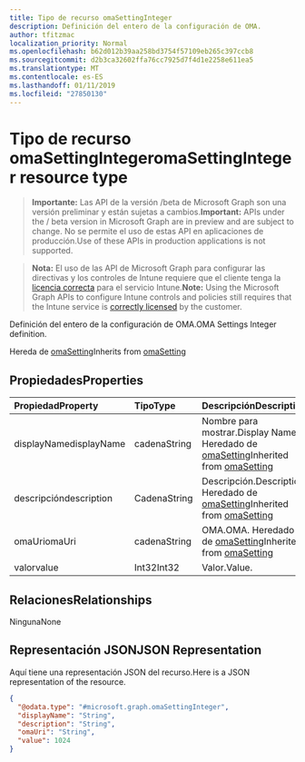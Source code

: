 ```yaml
---
title: Tipo de recurso omaSettingInteger
description: Definición del entero de la configuración de OMA.
author: tfitzmac
localization_priority: Normal
ms.openlocfilehash: b62d012b39aa258bd3754f57109eb265c397ccb8
ms.sourcegitcommit: d2b3ca32602ffa76cc7925d7f4d1e2258e611ea5
ms.translationtype: MT
ms.contentlocale: es-ES
ms.lasthandoff: 01/11/2019
ms.locfileid: "27850130"
---
```

# <a name="omasettinginteger-resource-type"></a><span data-ttu-id="ddcc5-103">Tipo de recurso omaSettingInteger</span><span class="sxs-lookup"><span data-stu-id="ddcc5-103">omaSettingInteger resource type</span></span>

> <span data-ttu-id="ddcc5-104">**Importante:** Las API de la versión /beta de Microsoft Graph son una versión preliminar y están sujetas a cambios.</span><span class="sxs-lookup"><span data-stu-id="ddcc5-104">**Important:** APIs under the / beta version in Microsoft Graph are in preview and are subject to change.</span></span> <span data-ttu-id="ddcc5-105">No se permite el uso de estas API en aplicaciones de producción.</span><span class="sxs-lookup"><span data-stu-id="ddcc5-105">Use of these APIs in production applications is not supported.</span></span>

> <span data-ttu-id="ddcc5-106">**Nota:** El uso de las API de Microsoft Graph para configurar las directivas y los controles de Intune requiere que el cliente tenga la [licencia correcta](https://go.microsoft.com/fwlink/?linkid=839381) para el servicio Intune.</span><span class="sxs-lookup"><span data-stu-id="ddcc5-106">**Note:** Using the Microsoft Graph APIs to configure Intune controls and policies still requires that the Intune service is [correctly licensed](https://go.microsoft.com/fwlink/?linkid=839381) by the customer.</span></span>

<span data-ttu-id="ddcc5-107">Definición del entero de la configuración de OMA.</span><span class="sxs-lookup"><span data-stu-id="ddcc5-107">OMA Settings Integer definition.</span></span>

<span data-ttu-id="ddcc5-108">Hereda de [omaSetting](../resources/intune-deviceconfig-omasetting.md)</span><span class="sxs-lookup"><span data-stu-id="ddcc5-108">Inherits from [omaSetting](../resources/intune-deviceconfig-omasetting.md)</span></span>

## <a name="properties"></a><span data-ttu-id="ddcc5-109">Propiedades</span><span class="sxs-lookup"><span data-stu-id="ddcc5-109">Properties</span></span>
|<span data-ttu-id="ddcc5-110">Propiedad</span><span class="sxs-lookup"><span data-stu-id="ddcc5-110">Property</span></span>|<span data-ttu-id="ddcc5-111">Tipo</span><span class="sxs-lookup"><span data-stu-id="ddcc5-111">Type</span></span>|<span data-ttu-id="ddcc5-112">Descripción</span><span class="sxs-lookup"><span data-stu-id="ddcc5-112">Description</span></span>|
|:---|:---|:---|
|<span data-ttu-id="ddcc5-113">displayName</span><span class="sxs-lookup"><span data-stu-id="ddcc5-113">displayName</span></span>|<span data-ttu-id="ddcc5-114">cadena</span><span class="sxs-lookup"><span data-stu-id="ddcc5-114">String</span></span>|<span data-ttu-id="ddcc5-115">Nombre para mostrar.</span><span class="sxs-lookup"><span data-stu-id="ddcc5-115">Display Name.</span></span> <span data-ttu-id="ddcc5-116">Heredado de [omaSetting](../resources/intune-deviceconfig-omasetting.md)</span><span class="sxs-lookup"><span data-stu-id="ddcc5-116">Inherited from [omaSetting](../resources/intune-deviceconfig-omasetting.md)</span></span>|
|<span data-ttu-id="ddcc5-117">descripción</span><span class="sxs-lookup"><span data-stu-id="ddcc5-117">description</span></span>|<span data-ttu-id="ddcc5-118">Cadena</span><span class="sxs-lookup"><span data-stu-id="ddcc5-118">String</span></span>|<span data-ttu-id="ddcc5-119">Descripción.</span><span class="sxs-lookup"><span data-stu-id="ddcc5-119">Description.</span></span> <span data-ttu-id="ddcc5-120">Heredado de [omaSetting](../resources/intune-deviceconfig-omasetting.md)</span><span class="sxs-lookup"><span data-stu-id="ddcc5-120">Inherited from [omaSetting](../resources/intune-deviceconfig-omasetting.md)</span></span>|
|<span data-ttu-id="ddcc5-121">omaUri</span><span class="sxs-lookup"><span data-stu-id="ddcc5-121">omaUri</span></span>|<span data-ttu-id="ddcc5-122">cadena</span><span class="sxs-lookup"><span data-stu-id="ddcc5-122">String</span></span>|<span data-ttu-id="ddcc5-123">OMA.</span><span class="sxs-lookup"><span data-stu-id="ddcc5-123">OMA.</span></span> <span data-ttu-id="ddcc5-124">Heredado de [omaSetting](../resources/intune-deviceconfig-omasetting.md)</span><span class="sxs-lookup"><span data-stu-id="ddcc5-124">Inherited from [omaSetting](../resources/intune-deviceconfig-omasetting.md)</span></span>|
|<span data-ttu-id="ddcc5-125">valor</span><span class="sxs-lookup"><span data-stu-id="ddcc5-125">value</span></span>|<span data-ttu-id="ddcc5-126">Int32</span><span class="sxs-lookup"><span data-stu-id="ddcc5-126">Int32</span></span>|<span data-ttu-id="ddcc5-127">Valor.</span><span class="sxs-lookup"><span data-stu-id="ddcc5-127">Value.</span></span>|

## <a name="relationships"></a><span data-ttu-id="ddcc5-128">Relaciones</span><span class="sxs-lookup"><span data-stu-id="ddcc5-128">Relationships</span></span>
<span data-ttu-id="ddcc5-129">Ninguna</span><span class="sxs-lookup"><span data-stu-id="ddcc5-129">None</span></span>
## <a name="json-representation"></a><span data-ttu-id="ddcc5-130">Representación JSON</span><span class="sxs-lookup"><span data-stu-id="ddcc5-130">JSON Representation</span></span>
<span data-ttu-id="ddcc5-131">Aquí tiene una representación JSON del recurso.</span><span class="sxs-lookup"><span data-stu-id="ddcc5-131">Here is a JSON representation of the resource.</span></span>
<!-- {
  "blockType": "resource",
  "@odata.type": "microsoft.graph.omaSettingInteger"
}
-->
``` json
{
  "@odata.type": "#microsoft.graph.omaSettingInteger",
  "displayName": "String",
  "description": "String",
  "omaUri": "String",
  "value": 1024
}
```





